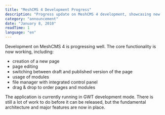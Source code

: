 ```yaml
---
title: "MeshCMS 4 Development Progress"
description: "Progress update on MeshCMS 4 development, showcasing new features including page creation and editing, modules system, file manager with control panel, and drag & drop functionality."
category: "announcement"
date: "January 8, 2010"
readTime: 1
language: "en"
---
```



Development on MeshCMS 4 is progressing well. The core functionality is now working, including:

- creation of a new page
- page editing
- switching between draft and published version of the page
- usage of modules
- file manager with integrated control panel
- drag & drop to order pages and modules

The application is currently running in GWT development mode. There is still a lot of work to do before it can be released, but the fundamental architecture and major features are now in place.
